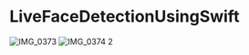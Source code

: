 # LiveFaceDetectionUsingSwift

![IMG_0373](https://github.com/user-attachments/assets/c83febc5-4c11-40c6-b77b-3f714d146614)
![IMG_0374 2](https://github.com/user-attachments/assets/3500d3b9-3f90-4166-99aa-df874849e87f)
